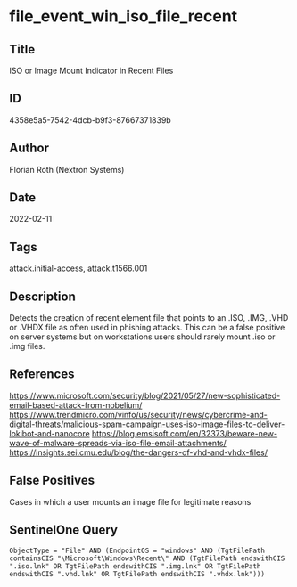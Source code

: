 # file_event_win_iso_file_recent

## Title
ISO or Image Mount Indicator in Recent Files

## ID
4358e5a5-7542-4dcb-b9f3-87667371839b

## Author
Florian Roth (Nextron Systems)

## Date
2022-02-11

## Tags
attack.initial-access, attack.t1566.001

## Description
Detects the creation of recent element file that points to an .ISO, .IMG, .VHD or .VHDX file as often used in phishing attacks.
This can be a false positive on server systems but on workstations users should rarely mount .iso or .img files.


## References
https://www.microsoft.com/security/blog/2021/05/27/new-sophisticated-email-based-attack-from-nobelium/
https://www.trendmicro.com/vinfo/us/security/news/cybercrime-and-digital-threats/malicious-spam-campaign-uses-iso-image-files-to-deliver-lokibot-and-nanocore
https://blog.emsisoft.com/en/32373/beware-new-wave-of-malware-spreads-via-iso-file-email-attachments/
https://insights.sei.cmu.edu/blog/the-dangers-of-vhd-and-vhdx-files/

## False Positives
Cases in which a user mounts an image file for legitimate reasons

## SentinelOne Query
```
ObjectType = "File" AND (EndpointOS = "windows" AND (TgtFilePath containsCIS "\Microsoft\Windows\Recent\" AND (TgtFilePath endswithCIS ".iso.lnk" OR TgtFilePath endswithCIS ".img.lnk" OR TgtFilePath endswithCIS ".vhd.lnk" OR TgtFilePath endswithCIS ".vhdx.lnk")))

```
